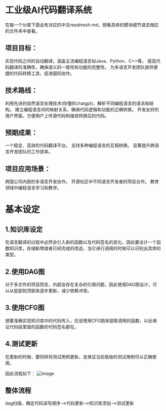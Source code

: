 # 工业级AI代码翻译系统

在每一个分类下面会有对应的中文readmezh.md，想看具体的模块细节请去相应的文件夹中查看。
## 项目目标：

实现代码之间的自动翻译，涵盖主流编程语言如Java、Python、C++等。
提高代码翻译的准确性，确保语义的一致性和功能的完整性。
为多语言开发团队提供便捷的代码转换工具，促进国际协作。
## 技术路线：

利用先进的自然语言处理技术(你懂的chatgpt)，解析不同编程语言的语法和结构。
建立编程语言间的映射关系，确保代码逻辑和功能的正确转换。
开发友好的用户界面，方便用户上传源代码和接收转换后的代码。
## 预期成果：

一个稳定、高效的代码翻译平台。
支持多种编程语言的互相转换。
显著提升跨语言开发团队的工作效率。
## 项目应用场景：

跨国公司内部的多语言开发协作。
开源社区中不同语言开发者的项目合作。
教育领域中编程语言学习和教学。

# 基本设定

## 1.知识库设定

在语言翻译的过程中必然会引入新的函数以及代码签名的变化。因此要设计一个函数知识库，存储新增或者已经完成的改造，当它进行调用的时候可以识别出具体的类型。

## 2.使用DAG图
对于多文件的项目而言，内部会存在复杂的引用问题，因此使用DAG图设计，可以从低部到顶部来逐步更新，减少依赖冲突。

## 3.使用CFG图
想要准确实现知识库中的代码传入，应该使用CFG图来提取调用的函数，以此保证代码段里面的函数的代码签名都在。

## 4.测试更新

在更新的时候，要同样将测试用例更新，且保证当前层级的测试用例可以正确使用。

因此流程如下：
![image](https://github.com/kexinoh/ai-code-translator-for-project/assets/91727108/589d04da-bd01-4a03-adba-6ed38dd81aea)

## 整体流程
 dag扫描，确定代码读写顺序-->代码更新-->知识库添加-->测试更新
